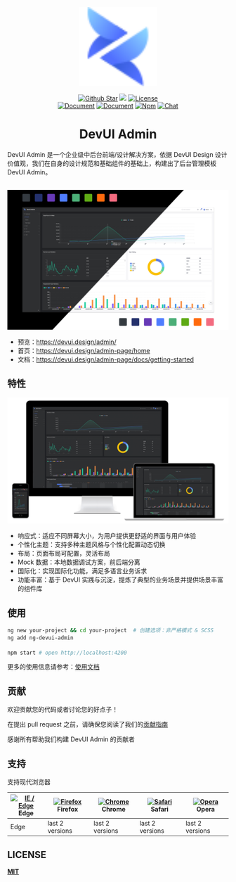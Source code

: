 <p align="center"><a href="https://devui.design/admin-page/home" target="_blank" rel="noopener noreferrer"><img alt="DevUI Logo" src="src/assets/devui-logo.svg?sanitize=true" width="180" style="max-width:100%;">
</p>
<p align="center">
  <a href="https://github.com/DevCloudFE/ng-devui-admin"><img src="https://img.shields.io/github/stars/DevCloudFE/ng-devui-admin.svg?label=github%20stars" alt="Github Star"></a>
  <a href="https://angular.io/"><img src="https://img.shields.io/badge/%3C%2F%3E-Angular-blue"></a>
  <a href="https://opensource.org/licenses/MIT"><img src="https://img.shields.io/npm/l/ng-devui.svg" alt="License"></a>
</br>
  <a href="README.md"><img src="https://img.shields.io/badge/document-English-blue" alt="Document"></a>
  <a href="README_zh_CN.md"><img src="https://img.shields.io/badge/%E6%96%87%E6%A1%A3-%E4%B8%AD%E6%96%87-blue" alt="Document"></a>
  <a href="https://www.npmjs.com/package/ng-devui-admin"><img src="https://img.shields.io/npm/v/ng-devui-admin" alt="Npm"></a>
  <a href="https://gitter.im/devui-design/devui-design"><img src="https://img.shields.io/gitter/room/devui-design/devui-design" alt="Chat"></a>
</p>

<h1 align="center">DevUI Admin</h1>
DevUI Admin 是一个企业级中后台前端/设计解决方案，依据 DevUI Design 设计价值观，我们在自身的设计规范和基础组件的基础上，构建出了后台管理模板 DevUI Admin。

&nbsp;
![avatar](home.png)
- 预览：https://devui.design/admin/
- 首页：https://devui.design/admin-page/home
- 文档：https://devui.design/admin-page/docs/getting-started

## 特性

![avatar](home-1.png)

- 响应式：适应不同屏幕大小，为用户提供更舒适的界面与用户体验
- 个性化主题：支持多种主题风格与个性化配置动态切换
- 布局：页面布局可配置，灵活布局
- Mock 数据：本地数据调试方案，前后端分离
- 国际化：实现国际化功能，满足多语言业务诉求
- 功能丰富：基于 DevUI 实践与沉淀，提炼了典型的业务场景并提供场景丰富的组件库

## 使用

```bash
ng new your-project && cd your-project  # 创建选项：非严格模式 & SCSS
ng add ng-devui-admin

npm start # open http://localhost:4200
```

更多的使用信息请参考：[使用文档](https://devui.design/admin-page/docs/getting-started)

## 贡献

欢迎贡献您的代码或者讨论您的好点子！

在提出 pull request 之前，请确保您阅读了我们的[贡献指南](./CONTRIBUTING_zh_CN.md)

感谢所有帮助我们构建 DevUI Admin 的贡献者

## 支持

支持现代浏览器

| [<img src="https://raw.githubusercontent.com/alrra/browser-logos/master/src/edge/edge_48x48.png" alt="IE / Edge" width="24px" height="24px" />](http://godban.github.io/browsers-support-badges/)</br>Edge | [<img src="https://raw.githubusercontent.com/alrra/browser-logos/master/src/firefox/firefox_48x48.png" alt="Firefox" width="24px" height="24px" />](http://godban.github.io/browsers-support-badges/)</br>Firefox | [<img src="https://raw.githubusercontent.com/alrra/browser-logos/master/src/chrome/chrome_48x48.png" alt="Chrome" width="24px" height="24px" />](http://godban.github.io/browsers-support-badges/)</br>Chrome | [<img src="https://raw.githubusercontent.com/alrra/browser-logos/master/src/safari/safari_48x48.png" alt="Safari" width="24px" height="24px" />](http://godban.github.io/browsers-support-badges/)</br>Safari | [<img src="https://raw.githubusercontent.com/alrra/browser-logos/master/src/opera/opera_48x48.png" alt="Opera" width="24px" height="24px" />](http://godban.github.io/browsers-support-badges/)</br>Opera |
| ---------------------------------------------------------------------------------------------------------------------------------------------------------------------------------------------------------- | ----------------------------------------------------------------------------------------------------------------------------------------------------------------------------------------------------------------- | ------------------------------------------------------------------------------------------------------------------------------------------------------------------------------------------------------------- | ------------------------------------------------------------------------------------------------------------------------------------------------------------------------------------------------------------- | --------------------------------------------------------------------------------------------------------------------------------------------------------------------------------------------------------- |
| Edge                                                                                                                                                                                                       | last 2 versions                                                                                                                                                                                                   | last 2 versions                                                                                                                                                                                               | last 2 versions                                                                                                                                                                                               | last 2 versions                                                                                                                                                                                           |

## LICENSE

[**MIT**](https://opensource.org/licenses/MIT)
